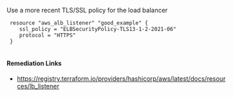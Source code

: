 
Use a more recent TLS/SSL policy for the load balancer

```hcl
 resource "aws_alb_listener" "good_example" {
 	ssl_policy = "ELBSecurityPolicy-TLS13-1-2-2021-06"
 	protocol = "HTTPS"
 }
 
```

#### Remediation Links
 - https://registry.terraform.io/providers/hashicorp/aws/latest/docs/resources/lb_listener

